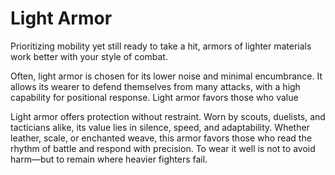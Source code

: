 # Light Armor


Prioritizing mobility yet still ready to take a hit, armors of lighter materials work better with your style of combat.

Often, light armor is chosen for its lower noise and minimal encumbrance. It allows its wearer to defend themselves from many attacks, with a high capability for positional response. Light armor favors those who value 

Light armor offers protection without restraint. Worn by scouts, duelists, and tacticians alike, its value lies in silence, speed, and adaptability. Whether leather, scale, or enchanted weave, this armor favors those who read the rhythm of battle and respond with precision. To wear it well is not to avoid harm—but to remain where heavier fighters fail.




